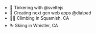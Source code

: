 * :wrench: Tinkering with @sveltejs
* :rocket: Creating next gen web apps @dialpad
* :man_cartwheeling: Climbing in Squamish, CA
* :skier: Skiing in Whistler, CA
